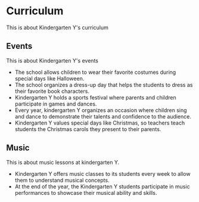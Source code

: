 # Curriculum

This is about Kindergarten Y's curriculum

## Events

This is about Kindergarten Y's events

- The school allows children to wear their favorite costumes during special days like Halloween.
- The school organizes a dress-up day that helps the students to dress as their favorite book characters.
- Kindergarten Y holds a sports festival where parents and children participate in games and dances.
- Every year, kindergarten Y organizes an occasion where children sing and dance to demonstrate their talents and confidence to the audience.
- Kindergarten Y values special days like Christmas, so teachers teach students the Christmas carols they present to their parents.

## Music

This is about music lessons at kindergarten Y.

- Kindergarten Y offers music classes to its students every week to allow them to understand musical concepts.
- At the end of the year, the Kindergarten Y students participate in music performances to showcase their musical ability and skills.